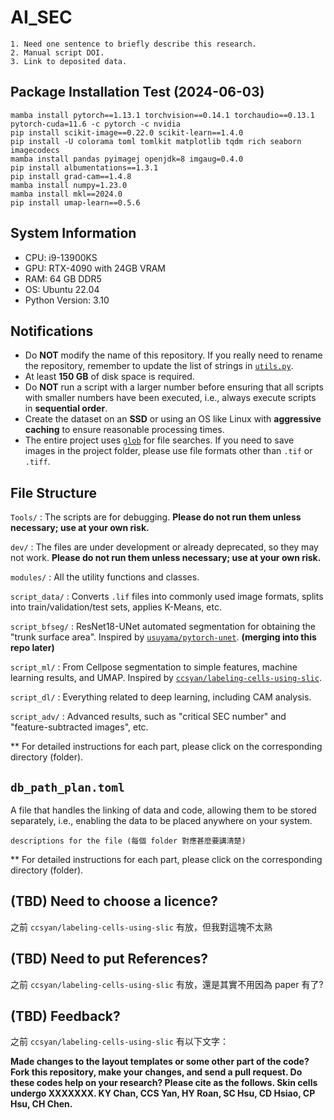# AI_SEC

```text
1. Need one sentence to briefly describe this research.
2. Manual script DOI.
3. Link to deposited data.
```

## Package Installation Test (2024-06-03)

```shell
mamba install pytorch==1.13.1 torchvision==0.14.1 torchaudio==0.13.1 pytorch-cuda=11.6 -c pytorch -c nvidia
pip install scikit-image==0.22.0 scikit-learn==1.4.0
pip install -U colorama toml tomlkit matplotlib tqdm rich seaborn imagecodecs
mamba install pandas pyimagej openjdk=8 imgaug=0.4.0
pip install albumentations==1.3.1
pip install grad-cam==1.4.8
mamba install numpy=1.23.0
mamba install mkl==2024.0
pip install umap-learn==0.5.6
```

## System Information

- CPU: i9-13900KS
- GPU: RTX-4090 with 24GB VRAM
- RAM: 64 GB DDR5
- OS: Ubuntu 22.04
- Python Version: 3.10

## Notifications

- Do **NOT** modify the name of this repository. If you really need to rename the repository, remember to update the list of strings in [`utils.py`](modules/shared/utils.py#L58).
- At least **150 GB** of disk space is required.
- Do **NOT** run a script with a larger number before ensuring that all scripts with smaller numbers have been executed, i.e., always execute scripts in **sequential order**.
- Create the dataset on an **SSD** or using an OS like Linux with **aggressive caching** to ensure reasonable processing times.
- The entire project uses [`glob`](https://docs.python.org/3/library/pathlib.html#pathlib.Path.glob) for file searches. If you need to save images in the project folder, please use file formats other than `.tif` or `.tiff`.

## File Structure

`Tools/` : The scripts are for debugging. **Please do not run them unless necessary; use at your own risk.**

`dev/` : The files are under development or already deprecated, so they may not work. **Please do not run them unless necessary; use at your own risk.**

`modules/` : All the utility functions and classes.

`script_data/` : Converts `.lif` files into commonly used image formats, splits into train/validation/test sets, applies K-Means, etc.

`script_bfseg/` : ResNet18-UNet automated segmentation for obtaining the "trunk surface area". Inspired by [`usuyama/pytorch-unet`](https://github.com/usuyama/pytorch-unet). **(merging into this repo later)**

`script_ml/` : From Cellpose segmentation to simple features, machine learning results, and UMAP. Inspired by [`ccsyan/labeling-cells-using-slic`](https://github.com/ccsyan/labeling-cells-using-slic).

`script_dl/` : Everything related to deep learning, including CAM analysis.

`script_adv/` : Advanced results, such as "critical SEC number" and "feature-subtracted images", etc.

** For detailed instructions for each part, please click on the corresponding directory (folder).

## `db_path_plan.toml`

A file that handles the linking of data and code, allowing them to be stored separately, i.e., enabling the data to be placed anywhere on your system.

```text
descriptions for the file (每個 folder 對應甚麼要講清楚)
```

** For detailed instructions for each part, please click on the corresponding directory (folder).

## (TBD) Need to choose a licence?

之前 `ccsyan/labeling-cells-using-slic` 有放，但我對這塊不太熟

## (TBD) Need to put References?

之前 `ccsyan/labeling-cells-using-slic` 有放，還是其實不用因為 paper 有了?

## (TBD) Feedback?

之前 `ccsyan/labeling-cells-using-slic` 有以下文字：

**Made changes to the layout templates or some other part of the code? Fork this repository, make your changes, and send a pull request. Do these codes help on your research? Please cite as the follows. Skin cells undergo XXXXXXX. KY Chan, CCS Yan, HY Roan, SC Hsu, CD Hsiao, CP Hsu, CH Chen.**
